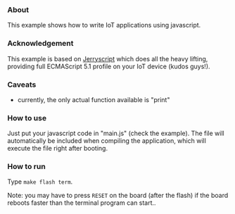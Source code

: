 ### About

This example shows how to write IoT applications using javascript.

### Acknowledgement
This example is based on [Jerryscript](https://github.com/jerryscript-project/jerryscript)
which does all the heavy lifting, providing full ECMAScript 5.1 profile on
your IoT device (kudos guys!).

### Caveats

- currently, the only actual function available is "print"

### How to use

Just put your javascript code in "main.js" (check the example). The file will
automatically be included when compiling the application, which will execute
the file right after booting.

### How to run

Type `make flash term`.

Note: you may have to press `RESET` on the board (after the flash) if the board
reboots faster than the terminal program can start..
